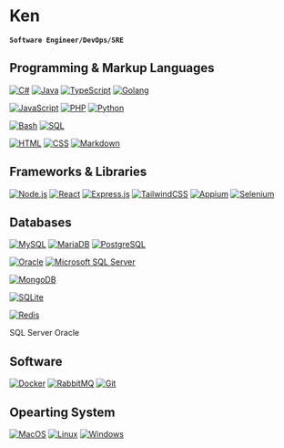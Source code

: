 # Ken

**`Software Engineer/DevOps/SRE`**



## Programming & Markup Languages

<a target="_blank" href="https://github.com/search?q=user%3Aken2020n+language%3Acsharp"><img alt="C#" src="https://custom-icon-badges.demolab.com/badge/C%23-68217A.svg?logo=cs2&logoColor=white"></a>
<a href="https://github.com/search?q=user%3Aken2020n+language%3Ajava"><img alt="Java" src="https://custom-icon-badges.demolab.com/badge/Java-007396.svg?logo=java&logoColor=white"></a>
<a href="https://github.com/search?q=user%3Aken2020n+language%3AtypeScript"><img alt="TypeScript" src="https://img.shields.io/badge/TypeScript-007ACC.svg?logo=typescript&logoColor=white"></a>
<a href="https://github.com/search?q=user%3Aken2020n+language%3Ago"><img alt="Golang" src="https://custom-icon-badges.demolab.com/badge/Golang-00AED8.svg?logo=go&logoColor=white"></a>

<a href="https://github.com/search?q=user%3Aken2020n+language%3Ajavascript"><img alt="JavaScript" src="https://img.shields.io/badge/JavaScript-F7DF1E.svg?logo=javascript&logoColor=black"></a>
<a href="https://github.com/search?q=user%3Aken2020n+language%3Aphp"><img alt="PHP" src="https://img.shields.io/badge/PHP-777BB4.svg?logo=php&logoColor=white"></a>
<a href="https://github.com/search?q=user%3Aken2020n+language%3Apython"><img alt="Python" src="https://img.shields.io/badge/Python-14354C.svg?logo=python&logoColor=white"></a>

<a href="https://github.com/search?q=user%3Aken2020n+language%3Abash"><img alt="Bash" src="https://img.shields.io/badge/Bash-121011.svg?logo=gnu-bash&logoColor=white"></a>
<a href="https://github.com/search?q=user%3Aken2020n+language%3Asql"><img alt="SQL" src="https://custom-icon-badges.demolab.com/badge/SQL-025E8C.svg?logo=database&logoColor=white"></a>

<a href="https://github.com/search?q=user%3Aken2020n+language%3Ahtml"><img alt="HTML" src="https://img.shields.io/badge/HTML-E34F26.svg?logo=html5&logoColor=white"></a>
<a href="https://github.com/search?q=user%3Aken2020n+language%3Acss"><img alt="CSS" src="https://img.shields.io/badge/CSS-1572B6.svg?logo=css3&logoColor=white"></a>
<a href="https://github.com/search?q=user%3Aken2020n+language%3Amarkdown"><img alt="Markdown" src="https://img.shields.io/badge/Markdown-000000.svg?logo=markdown&logoColor=white"></a>

## Frameworks & Libraries

<a href="#"><img alt="Node.js" src="https://img.shields.io/badge/Node.js-43853D.svg?logo=node.js&logoColor=white"></a>
<a href="#"><img alt="React" src="https://img.shields.io/badge/React-20232a.svg?logo=react&logoColor=%2361DAFB"></a>
<a href="#"><img alt="Express.js" src="https://img.shields.io/badge/Express.js-404d59.svg?logo=express&logoColor=white"></a>
<a href="#"><img alt="TailwindCSS" src="https://img.shields.io/badge/TailwindCSS-38BCF8?logo=tailwindcss&logoColor=white"></a>
<a href="#"><img alt="Appium" src="https://img.shields.io/badge/Appium-4E2D77?logo=appium&logoColor=white"></a>
<a href="#"><img alt="Selenium" src="https://img.shields.io/badge/Selenium-00AE00?logo=selenium&logoColor=white"></a>

## Databases


<a href="#"><img alt="MySQL" src="https://img.shields.io/badge/MySQL-42759B.svg?logo=mysql&logoColor=white"></a>
<a href="#"><img alt="MariaDB" src="https://img.shields.io/badge/MariaDB-BD9667.svg?logo=mariadb&logoColor=white"></a>
<a href="#"><img alt="PostgreSQL" src="https://img.shields.io/badge/PostgreSQL-32648C.svg?logo=postgresql&logoColor=white"></a>

<a href="#"><img alt="Oracle" src="https://img.shields.io/badge/Oracle-F7131C?logo=oracle&logoColor=white"></a>
<a href="#"><img alt="Microsoft SQL Server" src="https://img.shields.io/badge/Microsoft%20SQL%20Server-F7131C?logo=microsoftsqlserver&logoColor=white"></a>

<a href="#"><img alt="MongoDB" src="https://img.shields.io/badge/MongoDB-06AB4E.svg?logo=mongodb&logoColor=white"></a>

<a href="#"><img alt="SQLite" src="https://img.shields.io/badge/SQLite-3495D0?logo=sqlite&logoColor=white"></a>

<a href="#"><img alt="Redis" src="https://img.shields.io/badge/Redis-D6362A?logo=redis&logoColor=white"></a>

SQL Server
Oracle

## Software

<a href="#"><img alt="Docker" src="https://img.shields.io/badge/Docker-2592E5?logo=docker&logoColor=white"></a>
<a href="#"><img alt="RabbitMQ" src="https://img.shields.io/badge/RabbitMQ-F76201?logo=rabbitmq&logoColor=white"></a>
<a href="#"><img alt="Git" src="https://img.shields.io/badge/Git-E84F31?logo=git&logoColor=white"></a>

## Opearting System

<a href="#"><img alt="MacOS" src="https://img.shields.io/badge/MacOS-585858?logo=macos&logoColor=white"></a>
<a href="#"><img alt="Linux" src="https://img.shields.io/badge/Linux-3A3A3A?logo=linux&logoColor=white"></a>
<a href="#"><img alt="Windows" src="https://img.shields.io/badge/Windows-0074CD?logo=windows&logoColor=white"></a>
